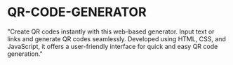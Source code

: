 # QR-CODE-GENERATOR
"Create QR codes instantly with this web-based generator. Input text or links and generate QR codes seamlessly. Developed using HTML, CSS, and JavaScript, it offers a user-friendly interface for quick and easy QR code generation."
